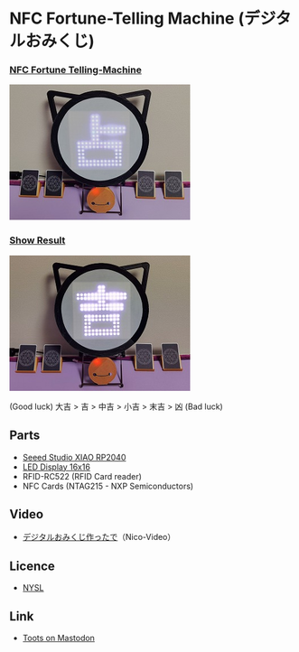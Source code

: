 # NFC Fortune-Telling Machine (デジタルおみくじ)

### [NFC Fortune Telling-Machine](img/NFC-FortuneTelling.jpg)

![NFC Fortune-Telling Machine](img/Thum/NFC-FortuneTelling.jpg)

### [Show Result](img/Result.jpg)

![Show Result](img/Thum/Result.jpg)

(Good luck) 大吉 > 吉 > 中吉 > 小吉 > 末吉 > 凶 (Bad luck)

## Parts
- [Seeed Studio XIAO RP2040](https://www.seeedstudio.com/XIAO-RP2040-v1-0-p-5026.html)
- [LED Display 16x16](https://akizukidenshi.com/catalog/g/gM-16382/)
- RFID-RC522 (RFID Card reader)
- NFC Cards (NTAG215 - NXP Semiconductors)


## Video
- [デジタルおみくじ作ったで](https://www.nicovideo.jp/watch/sm43266016)（Nico-Video）


## Licence
- [NYSL](http://www.kmonos.net/nysl/)


## Link

- [Toots on Mastodon](https://mastodos.com/tags/MagicalBoard)
